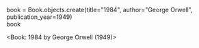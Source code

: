 book = Book.objects.create(title="1984", author="George Orwell", publication_year=1949)    
book   


<Book: 1984 by George Orwell (1949)>
